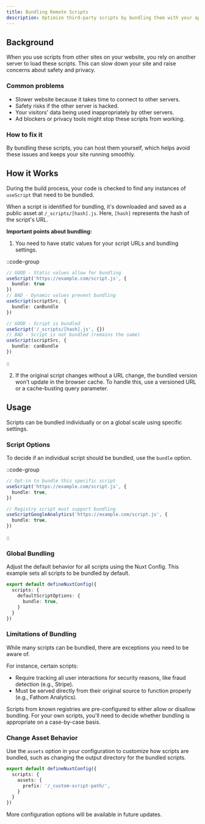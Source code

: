 ```yaml
---
title: Bundling Remote Scripts
description: Optimize third-party scripts by bundling them with your app.
---
```


## Background

When you use scripts from other sites on your website, you rely on another server to load these scripts. This can slow down your site and raise concerns about safety and privacy.

### Common problems

- Slower website because it takes time to connect to other servers.
- Safety risks if the other server is hacked.
- Your visitors' data being used inappropriately by other servers.
- Ad blockers or privacy tools might stop these scripts from working.

### How to fix it

By bundling these scripts, you can host them yourself, which helps avoid these issues and keeps your site running smoothly.

## How it Works

During the build process, your code is checked to find any instances of `useScript` that need to be bundled.

When a script is identified for bundling, it's downloaded and saved as a public asset at `/_scripts/[hash].js`. Here, `[hash]` represents the hash of the script's URL.

**Important points about bundling:**

1. You need to have static values for your script URLs and bundling settings.

::code-group

```ts [Input - Pre Build]
// GOOD - Static values allow for bundling
useScript('https://example.com/script.js', {
  bundle: true
})
// BAD - Dynamic values prevent bundling
useScript(scriptSrc, {
  bundle: canBundle
})
```

```ts [Output - Post Build]
// GOOD - Script is bundled
useScript('/_scripts/[hash].js', {})
// BAD - Script is not bundled (remains the same)
useScript(scriptSrc, {
  bundle: canBundle
})
```

::

2. If the original script changes without a URL change, the bundled version won't update in the browser cache. To handle this, use a versioned URL or a cache-busting query parameter.

## Usage

Scripts can be bundled individually or on a global scale using specific settings.

### Script Options

To decide if an individual script should be bundled, use the `bundle` option.

::code-group

```ts [useScript]
// Opt-in to bundle this specific script
useScript('https://example.com/script.js', {
  bundle: true,
})
```

```ts [Registry Script]
// Registry script must support bundling
useScriptGoogleAnalytics('https://example.com/script.js', {
  bundle: true,
})
```
::

### Global Bundling

Adjust the default behavior for all scripts using the Nuxt Config. This example sets all scripts to be bundled by default.

```ts [nuxt.config.ts]
export default defineNuxtConfig({
  scripts: {
    defaultScriptOptions: {
      bundle: true,
    }
  }
})
```

### Limitations of Bundling

While many scripts can be bundled, there are exceptions you need to be aware of.

For instance, certain scripts:
- Require tracking all user interactions for security reasons, like fraud detection (e.g., Stripe).
- Must be served directly from their original source to function properly (e.g., Fathom Analytics).

Scripts from known registries are pre-configured to either allow or disallow bundling. For your own scripts, you'll need to decide whether bundling is appropriate on a case-by-case basis.

### Change Asset Behavior

Use the `assets` option in your configuration to customize how scripts are bundled, such as changing the output directory for the bundled scripts.

```ts [nuxt.config.ts]
export default defineNuxtConfig({
  scripts: {
    assets: {
      prefix: '/_custom-script-path/',
    }
  }
})
```

More configuration options will be available in future updates.
